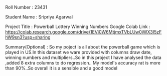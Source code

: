 Roll Number       :   23431

Student Name      :   Sripriya Agarwal

Project Title     :   Powerball Lottery Winning Numbers
Google Colab Link :   https://colab.research.google.com/drive/1EVi0W6MtjmxTVbLUw0iWX3I5zFhW9sn3?usp=sharing

Summary(Optional) :   So my poject is all about the powerball game which is played in US.In this dataset we ware provided with columns draw date, winning numbers and multipliers..So in this project I have analysed the data ,added 8 extra columns to do regression..
My model's accuracy rat is more than 90%..So overall it is a sensible and a good model
